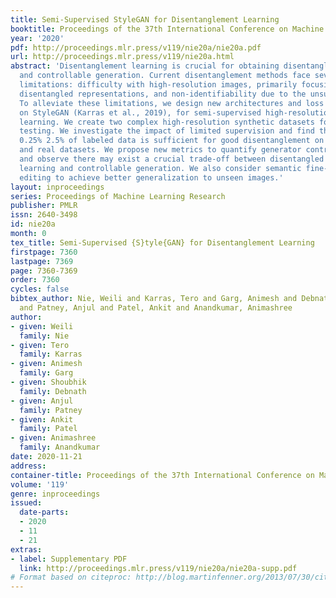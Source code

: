 ```yaml
---
title: Semi-Supervised StyleGAN for Disentanglement Learning
booktitle: Proceedings of the 37th International Conference on Machine Learning
year: '2020'
pdf: http://proceedings.mlr.press/v119/nie20a/nie20a.pdf
url: http://proceedings.mlr.press/v119/nie20a.html
abstract: 'Disentanglement learning is crucial for obtaining disentangled representations
  and controllable generation. Current disentanglement methods face several inherent
  limitations: difficulty with high-resolution images, primarily focusing on learning
  disentangled representations, and non-identifiability due to the unsupervised setting.
  To alleviate these limitations, we design new architectures and loss functions based
  on StyleGAN (Karras et al., 2019), for semi-supervised high-resolution disentanglement
  learning. We create two complex high-resolution synthetic datasets for systematic
  testing. We investigate the impact of limited supervision and find that using only
  0.25% 2.5% of labeled data is sufficient for good disentanglement on both synthetic
  and real datasets. We propose new metrics to quantify generator controllability,
  and observe there may exist a crucial trade-off between disentangled representation
  learning and controllable generation. We also consider semantic fine-grained image
  editing to achieve better generalization to unseen images.'
layout: inproceedings
series: Proceedings of Machine Learning Research
publisher: PMLR
issn: 2640-3498
id: nie20a
month: 0
tex_title: Semi-Supervised {S}tyle{GAN} for Disentanglement Learning
firstpage: 7360
lastpage: 7369
page: 7360-7369
order: 7360
cycles: false
bibtex_author: Nie, Weili and Karras, Tero and Garg, Animesh and Debnath, Shoubhik
  and Patney, Anjul and Patel, Ankit and Anandkumar, Animashree
author:
- given: Weili
  family: Nie
- given: Tero
  family: Karras
- given: Animesh
  family: Garg
- given: Shoubhik
  family: Debnath
- given: Anjul
  family: Patney
- given: Ankit
  family: Patel
- given: Animashree
  family: Anandkumar
date: 2020-11-21
address: 
container-title: Proceedings of the 37th International Conference on Machine Learning
volume: '119'
genre: inproceedings
issued:
  date-parts:
  - 2020
  - 11
  - 21
extras:
- label: Supplementary PDF
  link: http://proceedings.mlr.press/v119/nie20a/nie20a-supp.pdf
# Format based on citeproc: http://blog.martinfenner.org/2013/07/30/citeproc-yaml-for-bibliographies/
---
```

